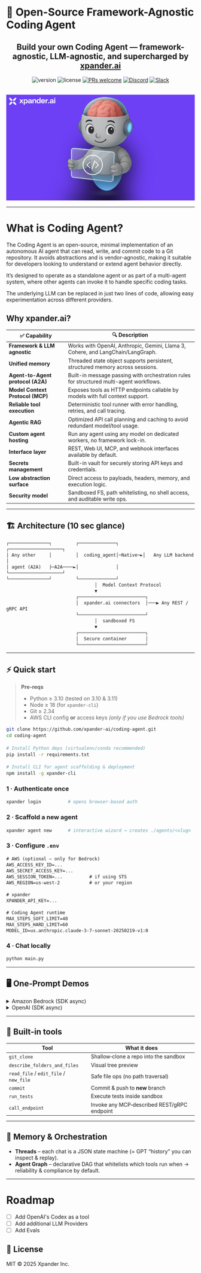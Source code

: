 # 🚀 Open-Source Framework-Agnostic Coding Agent

<div align="center">

## <strong> Build your own Coding Agent — framework-agnostic, LLM-agnostic, and supercharged by <a href="https://xpander.ai" target="_blank">xpander.ai</a></strong>

![version](https://img.shields.io/badge/version-1.0.0-blue)
![license](https://img.shields.io/badge/license-MIT-green)
[![PRs welcome](https://img.shields.io/badge/PRs-welcome-brightgreen.svg)](https://github.com/xpander-ai/coding-agent/pulls)
[![Discord](https://img.shields.io/badge/Discord-Join%20our%20community-7289DA)](https://discord.gg/CUcp4WWh5g)
[![Slack](https://img.shields.io/badge/Join%20our%20Slack%20community-Click%20here-4A154B)](https://join.slack.com/t/xpandercommunity/shared_invite/zt-2mt2xkxkz-omM7f~_h2jcuzFudrYtZQQ)

<br>

<img src="images/coding-agent.png" alt="High‑level architecture diagram for Coding Agent" width="600">

</div>

---

# What is Coding Agent?

The Coding Agent is an open-source, minimal implementation of an autonomous AI agent that can read, write, and commit code to a Git repository. It avoids abstractions and is vendor-agnostic, making it suitable for developers looking to understand or extend agent behavior directly.

It’s designed to operate as a standalone agent or as part of a multi-agent system, where other agents can invoke it to handle specific coding tasks.

The underlying LLM can be replaced in just two lines of code, allowing easy experimentation across different providers.

## Why xpander.ai?

| ✅ Capability                       | 🔍 Description                                                                 |
|------------------------------------|--------------------------------------------------------------------------------|
| **Framework & LLM agnostic**       | Works with OpenAI, Anthropic, Gemini, Llama 3, Cohere, and LangChain/LangGraph. |
| **Unified memory**                 | Threaded state object supports persistent, structured memory across sessions.  |
| **Agent-to-Agent protocol (A2A)**  | Built-in message passing with orchestration rules for structured multi-agent workflows. |
| **Model Context Protocol (MCP)**   | Exposes tools as HTTP endpoints callable by models with full context support.  |
| **Reliable tool execution**        | Deterministic tool runner with error handling, retries, and call tracing.      |
| **Agentic RAG**                    | Optimized API call planning and caching to avoid redundant model/tool usage.   |
| **Custom agent hosting**           | Run any agent using any model on dedicated workers, no framework lock-in.      |
| **Interface layer**                | REST, Web UI, MCP, and webhook interfaces available by default.                |
| **Secrets management**             | Built-in vault for securely storing API keys and credentials.                  |
| **Low abstraction surface**        | Direct access to payloads, headers, memory, and execution logic.               |
| **Security model**                 | Sandboxed FS, path whitelisting, no shell access, and auditable write ops.     |
---

## 🏗 Architecture (10 sec glance)

```
┌───────────────┐         ┌──────────────┐         ┌────────────────────┐
│ Any other     │         │  coding_agent│─Native─►│   Any LLM backend  │
│ agent (A2A)   ├─A2A────►│              │         └────────────────────┘
└───────────────┘         └──────────────┘
                                 │  Model Context Protocol
                                 ▼
                          ┌─────────────────────────┐
                          │  xpander.ai connectors  │───▶ Any REST / gRPC API
                          └─────────────────────────┘
                                 │  sandboxed FS
                                 ▼
                          ┌─────────────────────────┐
                          │  Secure container       │
                          └─────────────────────────┘
```

---

## ⚡ Quick start

> **Pre‑reqs**  
> * Python ≥ 3.10 (tested on 3.10 & 3.11)  
> * Node ≥ 18 (for `xpander-cli`)  
> * Git ≥ 2.34  
> * AWS CLI config **or** access keys _(only if you use Bedrock tools)_

```bash
git clone https://github.com/xpander-ai/coding-agent.git
cd coding-agent

# Install Python deps (virtualenv/conda recommended)
pip install -r requirements.txt

# Install CLI for agent scaffolding & deployment
npm install -g xpander-cli
```

### 1 · Authenticate once

```bash
xpander login          # opens browser‑based auth
```

### 2 · Scaffold a new agent

```bash
xpander agent new      # interactive wizard → creates ./agents/<slug>
```

### 3 · Configure `.env`

```dotenv
# AWS (optional – only for Bedrock)
AWS_ACCESS_KEY_ID=...
AWS_SECRET_ACCESS_KEY=...
AWS_SESSION_TOKEN=...          # if using STS
AWS_REGION=us-west-2           # or your region

# xpander
XPANDER_API_KEY=...

# Coding Agent runtime
MAX_STEPS_SOFT_LIMIT=40
MAX_STEPS_HARD_LIMIT=60
MODEL_ID=us.anthropic.claude-3-7-sonnet-20250219-v1:0
```

### 4 · Chat locally

```bash
python main.py
```

---

## 🖥  One‑Prompt Demos

<details>
<summary>Amazon Bedrock (SDK async)</summary>

```python
import asyncio
from coding_agent import CodingAgent
from xpander_sdk import LLMProvider, XpanderClient

async def main() -> None:
    client = XpanderClient(api_key="YOUR_API_KEY")
    agent_cfg = await client.agents.get(agent_id="YOUR_AGENT_ID")

    agent = CodingAgent(agent=agent_cfg, llm_provider=LLMProvider.AMAZON_BEDROCK)
    thread = agent.chat(
        "Clone https://github.com/xpander-ai/docs.git and add a 'Getting Started' tutorial."
    )
    agent.chat("Push the change on a new branch called getting-started", thread)

asyncio.run(main())
```
</details>

<details>
<summary>OpenAI (SDK async)</summary>

```python
import asyncio
from coding_agent import CodingAgent
from xpander_sdk import LLMProvider, XpanderClient

async def main() -> None:
    client = XpanderClient(api_key="YOUR_API_KEY")
    agent_cfg = await client.agents.get(agent_id="YOUR_AGENT_ID")

    agent = CodingAgent(agent=agent_cfg, llm_provider=LLMProvider.OPEN_AI)
    thread = agent.chat(
        "Clone https://github.com/xpander-ai/docs.git and add a 'Getting Started' tutorial."
    )
    agent.chat("Push the change on a new branch called getting-started", thread)

asyncio.run(main())
```
</details>

---

## 🔌 Built‑in tools

| Tool | What it does |
|------|--------------|
| `git_clone` | Shallow‑clone a repo into the sandbox |
| `describe_folders_and_files` | Visual tree preview |
| `read_file` / `edit_file` / `new_file` | Safe file ops (no path traversal) |
| `commit` | Commit & push to **new** branch |
| `run_tests` | Execute tests inside sandbox |
| `call_endpoint` | Invoke any MCP‑described REST/gRPC endpoint |

---

## 🧠 Memory & Orchestration

* **Threads** – each chat is a JSON state machine (= GPT “history” you can inspect & replay).  
* **Agent Graph** – declarative DAG that whitelists which tools run when → reliability & compliance by default.

---

# Roadmap

- [ ] Add OpenAI's Codex as a tool
- [ ] Add additional LLM Providers
- [ ] Add Evals

## 📜 License

MIT © 2025 Xpander Inc.
